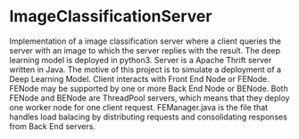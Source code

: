 # ImageClassificationServer
Implementation of a image classification server where a client queries the server with an image to which the server replies with the result. The deep learning model is deployed in python3. Server is a Apache Thrift server written in Java. The motive of this project is to simulate a deployment of a Deep Learning Model. Client interacts with Front End Node or FENode. FENode may be supported by one or more Back End Node or BENode. Both FENode and BENode are ThreadPool servers, which means that they deploy one worker node for one client request. FEManager.java is the file that handles load balacing by distributing requests and consolidating responses from Back End servers.
